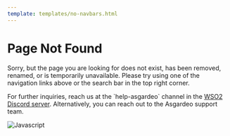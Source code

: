 ```yaml
--- 
template: templates/no-navbars.html 
---
```


<head>
    <link rel="stylesheet" type="text/css" href="{{base_path}}/assets/css/page-not-found.css">
</head>
<div class="center-all">
    <div class="md-page-not-found-container">
        <div class="md-page-not-found-text-container">
            <h1>Page Not Found</h1>
            <p>Sorry, but the page you are looking for does not exist, has been removed, renamed, or is temporarily unavailable. Please try using one of the navigation links above or the search bar in the top right corner.</p>
            <p>For further inquiries, reach us at the `help-asgardeo` channel in the <a href="https://discord.com/invite/wso2">WSO2 Discord server</a>.
            Alternatively, you can reach out to the Asgardeo support team.</p>
        </div>
        <div class="md-page-not-found-img-container">
            <img src="{{base_path}}/assets/images/page-not-found.svg" alt="Javascript" />
        </div>
    </div>
</div>
